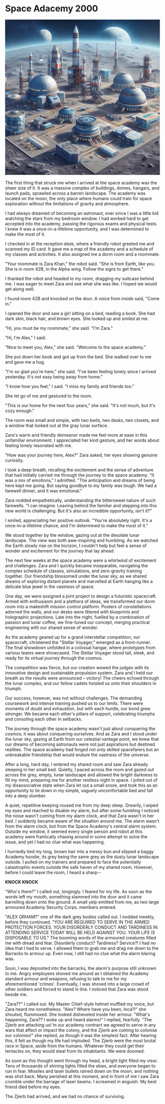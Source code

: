 # Space Adacemy 2000

![alt text](space-academy.jpeg "Space academy landscape")

The first thing that struck me when I arrived at the space academy was the sheer size of it. It was a massive complex of buildings, domes, hangars, and launch pads, sprawled across a barren landscape. The academy was located on the moon, the only place where humans could train for space exploration without the limitations of gravity and atmosphere.

I had always dreamed of becoming an astronaut, ever since I was a little kid watching the stars from my bedroom window. I had worked hard to get accepted into the academy, passing the rigorous exams and physical tests. I knew it was a once-in-a-lifetime opportunity, and I was determined to make the most of it.

I checked in at the reception desk, where a friendly robot greeted me and scanned my ID card. It gave me a map of the academy and a schedule of my classes and activities. It also assigned me a dorm room and a roommate.

"Your roommate is Zara Khan," the robot said. "She is from Earth, like you. She is in room 42B, in the Alpha wing. Follow the signs to get there."

I thanked the robot and headed to my room, dragging my suitcase behind me. I was eager to meet Zara and see what she was like. I hoped we would get along well.

I found room 42B and knocked on the door. A voice from inside said, "Come in."

I opened the door and saw a girl sitting on a bed, reading a book. She had dark skin, black hair, and brown eyes. She looked up and smiled at me.

"Hi, you must be my roommate," she said. "I'm Zara."

"Hi, I'm Alex," I said.

"Nice to meet you, Alex," she said. "Welcome to the space academy."

She put down her book and got up from the bed. She walked over to me and gave me a hug.

"I'm so glad you're here," she said. "I've been feeling lonely since I arrived yesterday. It's not easy being away from home."

"I know how you feel," I said. "I miss my family and friends too."

She let go of me and gestured to the room.

"This is our home for the next four years," she said. "It's not much, but it's cozy enough."

The room was small and simple, with two beds, two desks, two closets, and a window that looked out at the gray lunar surface.

Zara's warm and friendly demeanor made me feel more at ease in this unfamiliar environment. I appreciated her kind gesture, and her words about feeling lonely resonated with me.

"How was your journey here, Alex?" Zara asked, her eyes showing genuine curiosity.

I took a deep breath, recalling the excitement and the sense of adventure that had initially carried me through the journey to the space academy. "It was a mix of emotions," I admitted. "The anticipation and dreams of being here kept me going. But saying goodbye to my family was tough. We had a farewell dinner, and it was emotional."

Zara nodded empathetically, understanding the bittersweet nature of such farewells. "I can imagine. Leaving behind the familiar and stepping into this new world is challenging. But it's also an incredible opportunity, isn't it?"

I smiled, appreciating her positive outlook. "You're absolutely right. It's a once-in-a-lifetime chance, and I'm determined to make the most of it."

We stood together by the window, gazing out at the desolate lunar landscape. The view was both awe-inspiring and humbling. As we watched the Earth slowly rise on the horizon, I couldn't help but feel a sense of wonder and excitement for the journey that lay ahead.

The next few weeks at the space academy were a whirlwind of excitement and challenges. Zara and I quickly became inseparable, navigating the complex schedule of classes, simulations, and zero-gravity training together. Our friendship blossomed under the lunar sky, as we shared dreams of exploring distant planets and marvelled at Earth hanging like a delicate blue jewel in the vastness of space.

One day, we were assigned a joint project to design a futuristic spacecraft. Armed with enthusiasm and a plethora of ideas, we transformed our dorm room into a makeshift mission control platform. Posters of constellations adorned the walls, and our desks were littered with blueprints and holographic projections. Late into the night, fuelled by a combination of passion and lunar coffee, we fine-tuned our concept, merging practical engineering with our shared sense of wonder.

As the academy geared up for a grand interstellar competition, our spacecraft, christened the "Stellar Voyager," emerged as a front-runner. The final showdown unfolded in a colossal hangar, where prototypes from various teams were showcased. The Stellar Voyager stood tall, sleek, and ready for its virtual journey through the cosmos.

The competition was fierce, but our creation wowed the judges with its innovative design and sustainable propulsion system. Zara and I held our breath as the results were announced – victory! The cheers echoed through the lunar complex, and our fellow cadets hoisted us onto their shoulders in triumph.

Our success, however, was not without challenges. The demanding coursework and intense training pushed us to our limits. There were moments of doubt and exhaustion, but with each hurdle, our bond grew stronger. We became each other's pillars of support, celebrating triumphs and consoling each other in setbacks.

The journey through the space academy wasn't just about conquering the cosmos; it was about conquering ourselves. And as Zara and I stood under the lunar sky, gazing at Earth from our celestial vantage point, we knew that our dreams of becoming astronauts were not just aspirations but destined realities. The space academy had forged not only skilled spacefarers but an unbreakable friendship that would endure the vastness of the universe.

After a long, hard day, I entered my shared room and saw Zara already sleeping in her small bed. Quietly, I paced across the room and gazed out across the grey, empty, lunar landscape and allowed the bright darkness to fill my mind, preparing me for another restless night in space. I jolted out of my disassociative state when Zara let out a small snore, and took this as an opportunity to lie down in my simple, vaguely uncomfortable bed and fall into a deep slumber. 

A quiet, repetitive beeping roused me from my deep sleep. Drearily, I wiped my eyes and reached to disable my alarm, but after some fumbling I noticed the noise wasn't coming from my alarm clock, and that Zara wasn't in her bed. I suddenly became aware of the situation around me. The alarm wasn't from the alarm clock, but from the Space Academy's central alarm system. Outside my window, it seemed every single person and robot at this academy were frantically chasing around in some attempt to solve the issue, and yet I had no clue what was happening.

I hurriedly tied my long, brown hair into a messy bun and slipped a baggy Academy hoodie, its grey being the same grey as the dusty lunar landscape outside. I pulled on my trainers and prepared to face the potentially catastrophic events outside the safe haven of my shared room. However, before I could leave the room, I heard a sharp--

**KNOCK KNOCK**

"Who's there?" I called out, longingly. I feared for my life. As soon as the words left my mouth, something slammed into the door and it came barrelling down onto the ground. A small yelp emitted from me, as two large armoured Academy Security Corps. members entered.

"ALEX GRHAM?" one of the dark grey bodies called out. I nodded meekly, before they continued. "YOU ARE REQUIRED TO SERVE IN THE ARMED PROTECTION FORCES. YOUR DISORDERLY CONDUCT AND TARDINESS IN ATTENDING SERVICE TODAY WILL BE HELD AGAINST YOU. YOUR LIFE IS DISPOSABLE TO US." The booming words of the armoured creatures filled me with dread and fear. Disorderly conduct? Tardiness? Service?! I had no idea that I had to serve. I allowed them to grab me and drag me down to the Barracks to armour up. Even now, I still had no clue what the alarm blaring was.

Soon, I was deposited into the barracks, the alarm's purpose still unknown to me. Angry employees shoved me around as I obtained the Academy standard armour and weapons, refusing to talk to me for my aforementioned 'crimes'. Eventually, I was shoved into a large crowd of other soldiers and forced to stand in line. I noticed that Zara was stood beside me.

"Zara??" I called out. My Master Chief-style helmet muffled my voice, but Zara heard me nonetheless. 
"Alex? Where have you been, loca?!" she shouted, flummoxed.  She looked disheveled inside her  armour.
"What's happening, Zara?? I woke up and heard alarms!" I replied, fearfully.
"The Zjierb are attacking us! In our academy contract we agreed to serve in any wars that affect or impact the colony, and the Zjierb are coming to colonise our colonies!" she replied, as though it was the simplest fact. After hearing this, it felt as though my life had imploded. The Zjierb were the most brutal race in Space, aside from the humans. Whatever they could get their tentacles on, they would steal from its inhabitants. We were doomed.

As soon as this thought went through my head, a bright light filled my visor. Tens of thousands of shining lights filled the skies, and everyone began to run in fear. Missiles and laser bullets rained down on the moon, and nothing was shot back. Many perished at this moment, and in front of me I saw Zara crumble under the barrage of laser beams. I screamed in anguish. My best friend died before my eyes.

The Zjierb had arrived, and we had no chance of surviving.